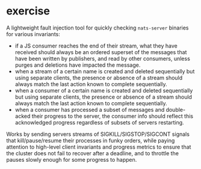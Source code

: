 # exercise

A lightweight fault injection tool for quickly checking
`nats-server` binaries for various invariants:

* if a JS consumer reaches the end of their stream,
  what they have received should always be an ordered
  superset of the messages that have been written
  by publishers, and read by other consumers, unless
  purges and deletions have impacted the message.
* when a stream of a certain name is created and
  deleted sequentially but using separate clients,
  the presence or absence of a stream should always
  match the last action known to complete sequentially.
* when a consumer of a certain name is created and
  deleted sequentially but using separate clients,
  the presence or absence of a stream should always
  match the last action known to complete sequentially.
* when a consumer has processed a subset of messages
  and double-acked their progress to the server, the
  consumer info should reflect this acknowledged progress
  regardless of subsets of servers restarting.

Works by sending servers streams of SIGKILL/SIGSTOP/SIGCONT signals
that kill/pause/resume their processes in funky orders, while
paying attention to high-level client invariants and progress metrics
to ensure that the cluster does not fail to recover after a deadline,
and to throttle the pauses slowly enough for some progress to happen.
